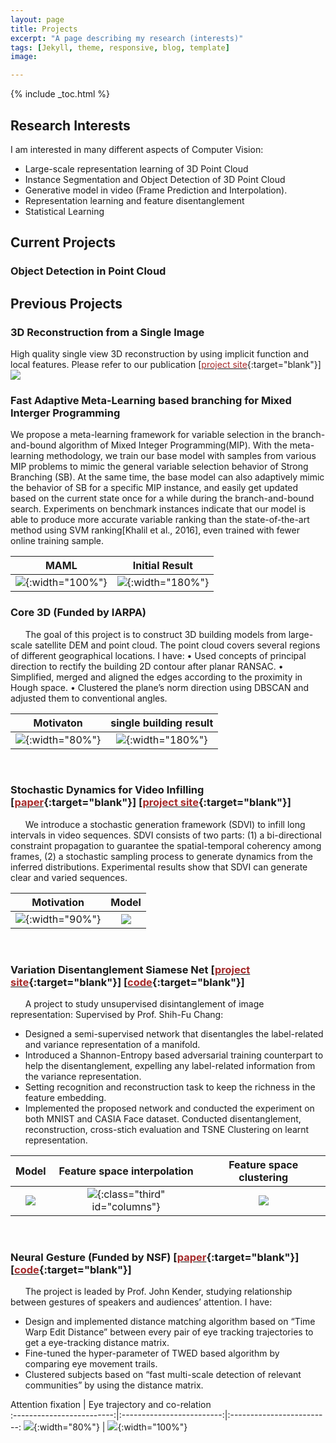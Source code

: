 ```yaml
---
layout: page
title: Projects
excerpt: "A page describing my research (interests)"
tags: [Jekyll, theme, responsive, blog, template]
image:

---
```


{% include _toc.html %}

<style>
   #columns {
        float: left;
   }

   #columns .half {
       width: 50%;
   }

   #columns .third {
       width: 33%;
   }
</style>

## Research Interests

I am interested in many different aspects of Computer Vision:

- Large-scale representation learning of 3D Point Cloud
- Instance Segmentation and Object Detection of 3D Point Cloud
- Generative model in video (Frame Prediction and Interpolation).
- Representation learning and feature disentanglement
- Statistical Learning


## Current Projects

### Object Detection in Point Cloud

## Previous Projects

### 3D Reconstruction from a Single Image
High quality single view 3D reconstruction by using implicit function and local features. Please refer to our publication
\[[<font color="brown">project site</font>](https://xharlie.github.io/publications/){:target="blank"}\]
![](../images/DISN_teaser.png)

### Fast Adaptive Meta-Learning based branching for Mixed Interger Programming
We propose a meta-learning framework for variable selection in the branch-and-bound algorithm of Mixed Integer Programming(MIP).
With the meta-learning methodology, we train our base model with samples from various MIP problems to mimic the general variable selection behavior of Strong Branching (SB). At the same time, the base model can also adaptively mimic the behavior of SB for a specific MIP instance, and easily get updated based on the current
state once for a while during the branch-and-bound search. Experiments on benchmark instances indicate that our model is able to produce more accurate variable ranking than the state-of-the-art
method using SVM ranking[Khalil et al., 2016], even trained with fewer online training sample.

MAML  |   Initial Result           
:-------------------------:|:-------------------------:
![](../images/meta_learning.png){:width="100%"}   |  ![](../images/rank_chart.png){:width="180%"} 


### Core 3D (Funded by IARPA)
&nbsp;&nbsp;&nbsp;&nbsp;&nbsp; The goal of this project is to construct 3D building models from large-scale satellite DEM and point cloud. The point cloud covers several regions of different geographical locations.
I have: 
•	Used concepts of principal direction to rectify the building 2D contour after planar RANSAC.
•	Simplified, merged and aligned the edges according to the proximity in Hough space.
•	Clustered the plane’s norm direction using DBSCAN and adjusted them to conventional angles. 

Motivaton  |   single building result           
:-------------------------:|:-------------------------:
![](../images/core_3d_motivation.jpg){:width="80%"}   |  ![](../images/core_3d_yazu.png){:width="180%"} 

<br>

### Stochastic Dynamics for Video Infilling \[[<font color="brown">paper</font>](https://arxiv.org/abs/1809.00263){:target="blank"}\] \[[<font color="brown">project site</font>](../projects/project_sites/SDVI/video_results.html){:target="blank"}\] 

&nbsp;&nbsp;&nbsp;&nbsp;&nbsp; We introduce a stochastic generation framework (SDVI) to infill long intervals in video sequences. SDVI consists of two parts: (1) a bi-directional constraint propagation
to guarantee the spatial-temporal coherency among frames, (2) a stochastic sampling process to generate dynamics from the inferred distributions. Experimental results show that SDVI can generate clear and varied sequences.

Motivation |   Model           
:-------------------------:|:-------------------------:
![](../images/stochastic_motivation.jpg){:width="90%"}  |  ![](../images/stochastic_training.jpg)

<br>

### Variation Disentanglement Siamese Net \[[<font color="brown">project site</font>](https://github.com/Xharlie/Project-Site-Variation-Disentanglement-Siamese-Net){:target="blank"}\]  \[[<font color="brown">code</font>](https://github.com/Xharlie/Variation-Disentanglement-Siamese-Net){:target="blank"}\]

&nbsp;&nbsp;&nbsp;&nbsp;&nbsp; A project to study unsupervised disintanglement of image representation: Supervised by Prof. Shih-Fu Chang:
-	Designed a semi-supervised network that disentangles the label-related and variance representation of a manifold.
-   Introduced a Shannon-Entropy based adversarial training counterpart to help the disentanglement, expelling any label-related information from the variance representation.
-   Setting recognition and reconstruction task to keep the richness in the feature embedding.
-	Implemented the proposed network and conducted the experiment on both MNIST and CASIA Face dataset. Conducted disentanglement, reconstruction, cross-stich evaluation and TSNE Clustering on learnt representation.

Model            |  Feature space interpolation  | Feature space clustering
:-------------------------:|:-------------------------:|:-------------------------:
![](../images/vdsn_model.png)  |  ![](../images/vdsn_interpolation.png){:class="third" id="columns"} | ![](../images/vdsn_clustering.png)

<br>

### Neural Gesture (Funded by NSF) \[[<font color="brown">paper</font>](https://arxiv.org/abs/1712.09709){:target="blank"}\] \[[<font color="brown">code</font>](https://github.com/Xharlie/Eye-movement-similarity-clustering){:target="blank"}\] 

&nbsp;&nbsp;&nbsp;&nbsp;&nbsp; The project is leaded by Prof. John Kender, studying relationship between gestures of speakers and audiences’ attention. I have: 
-	Design and implemented distance matching algorithm based on “Time Warp Edit Distance” between every pair of eye tracking trajectories to get a eye-tracking distance matrix.
-	Fine-tuned the hyper-parameter of TWED based algorithm by comparing eye movement trails.
-	Clustered subjects based on “fast multi-scale detection of relevant communities” by using the distance matrix.

Attention fixation            |  Eye trajectory and co-relation  
:-------------------------:|:-------------------------:|:-------------------------:
![](../images/neural_gesture_fixation.png){:width="80%"}  |  ![](../images/neural_gesture_trajectory.png){:width="100%"} 
